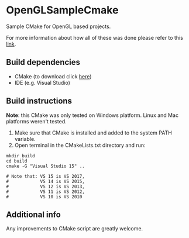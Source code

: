 # OpenGLSampleCmake

Sample CMake for OpenGL based projects.

For more information about how all of these was done please refer to this [link](https://shot511.github.io/2018-05-29-how-to-setup-opengl-project-with-cmake/).

## Build dependencies
 - CMake (to download click [here](https://cmake.org/download/))
 - IDE (e.g. Visual Studio)

## Build instructions
**Note**: this CMake was only tested on Windows platform. Linux and Mac platforms weren't tested.

1. Make sure that CMake is installed and added to the system PATH variable.
2. Open terminal in the CMakeLists.txt directory and run:
 ```
 mkdir build
 cd build
 cmake -G "Visual Studio 15" ..

 # Note that: VS 15 is VS 2017, 
 #            VS 14 is VS 2015, 
 #            VS 12 is VS 2013,
 #            VS 11 is VS 2012,
 #            VS 10 is VS 2010
 ```

 ## Additional info
 Any improvements to CMake script are greatly welcome.
